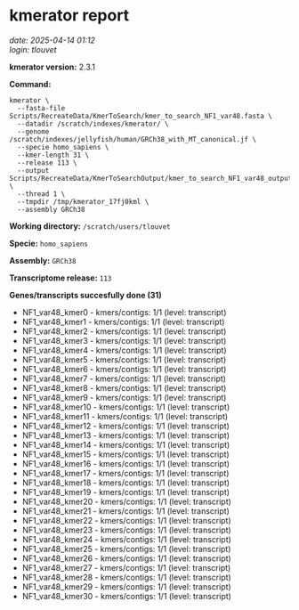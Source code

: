 # kmerator report
*date: 2025-04-14 01:12*  
*login: tlouvet*

**kmerator version:** 2.3.1

**Command:**

```
kmerator \
  --fasta-file Scripts/RecreateData/KmerToSearch/kmer_to_search_NF1_var48.fasta \
  --datadir /scratch/indexes/kmerator/ \
  --genome /scratch/indexes/jellyfish/human/GRCh38_with_MT_canonical.jf \
  --specie homo_sapiens \
  --kmer-length 31 \
  --release 113 \
  --output Scripts/RecreateData/KmerToSearchOutput/kmer_to_search_NF1_var48_output \
  --thread 1 \
  --tmpdir /tmp/kmerator_17fj0kml \
  --assembly GRCh38
```

**Working directory:** `/scratch/users/tlouvet`

**Specie:** `homo_sapiens`

**Assembly:** `GRCh38`

**Transcriptome release:** `113`

**Genes/transcripts succesfully done (31)**

- NF1_var48_kmer0 - kmers/contigs: 1/1 (level: transcript)
- NF1_var48_kmer1 - kmers/contigs: 1/1 (level: transcript)
- NF1_var48_kmer2 - kmers/contigs: 1/1 (level: transcript)
- NF1_var48_kmer3 - kmers/contigs: 1/1 (level: transcript)
- NF1_var48_kmer4 - kmers/contigs: 1/1 (level: transcript)
- NF1_var48_kmer5 - kmers/contigs: 1/1 (level: transcript)
- NF1_var48_kmer6 - kmers/contigs: 1/1 (level: transcript)
- NF1_var48_kmer7 - kmers/contigs: 1/1 (level: transcript)
- NF1_var48_kmer8 - kmers/contigs: 1/1 (level: transcript)
- NF1_var48_kmer9 - kmers/contigs: 1/1 (level: transcript)
- NF1_var48_kmer10 - kmers/contigs: 1/1 (level: transcript)
- NF1_var48_kmer11 - kmers/contigs: 1/1 (level: transcript)
- NF1_var48_kmer12 - kmers/contigs: 1/1 (level: transcript)
- NF1_var48_kmer13 - kmers/contigs: 1/1 (level: transcript)
- NF1_var48_kmer14 - kmers/contigs: 1/1 (level: transcript)
- NF1_var48_kmer15 - kmers/contigs: 1/1 (level: transcript)
- NF1_var48_kmer16 - kmers/contigs: 1/1 (level: transcript)
- NF1_var48_kmer17 - kmers/contigs: 1/1 (level: transcript)
- NF1_var48_kmer18 - kmers/contigs: 1/1 (level: transcript)
- NF1_var48_kmer19 - kmers/contigs: 1/1 (level: transcript)
- NF1_var48_kmer20 - kmers/contigs: 1/1 (level: transcript)
- NF1_var48_kmer21 - kmers/contigs: 1/1 (level: transcript)
- NF1_var48_kmer22 - kmers/contigs: 1/1 (level: transcript)
- NF1_var48_kmer23 - kmers/contigs: 1/1 (level: transcript)
- NF1_var48_kmer24 - kmers/contigs: 1/1 (level: transcript)
- NF1_var48_kmer25 - kmers/contigs: 1/1 (level: transcript)
- NF1_var48_kmer26 - kmers/contigs: 1/1 (level: transcript)
- NF1_var48_kmer27 - kmers/contigs: 1/1 (level: transcript)
- NF1_var48_kmer28 - kmers/contigs: 1/1 (level: transcript)
- NF1_var48_kmer29 - kmers/contigs: 1/1 (level: transcript)
- NF1_var48_kmer30 - kmers/contigs: 1/1 (level: transcript)
